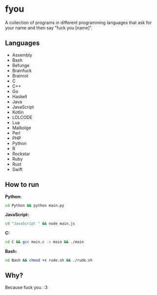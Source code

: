 # fyou

A collection of programs in different programming languages that ask for your name and then say "fuck you [name]".

## Languages

- Assembly
- Bash
- Befunge
- Brainfuck
- Brainrot
- C
- C++
- Go
- Haskell
- Java
- JavaScript
- Kotlin
- LOLCODE
- Lua
- Malbolge
- Perl
- PHP
- Python
- R
- Rockstar
- Ruby
- Rust
- Swift

## How to run

**Python:**
```bash
cd Python && python main.py
```

**JavaScript:**
```bash
cd "JavaScript " && node main.js
```

**C:**
```bash
cd C && gcc main.c -o main && ./main
```

**Bash:**
```bash
cd Bash && chmod +x rude.sh && ./rude.sh
```

## Why?

Because fuck you. :3